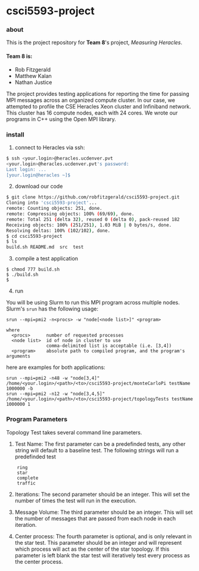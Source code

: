 # csci5593-project

### about

This is the project repository for **Team 8**'s project, _Measuring Heracles_. 

#### Team 8 is:

- Rob Fitzgerald
- Matthew Kalan
- Nathan Justice

The project provides testing applications for reporting the time for passing MPI messages across an organized compute cluster. In our case, we attempted to profile the CSE Heracles Xeon cluster and Infiniband network. This cluster has 16 compute nodes, each with 24 cores. We wrote our programs in C++ using the Open MPI library.

### install

1. connect to Heracles via ssh:

```bash
$ ssh <your.login>@heracles.ucdenver.pvt
<your.login>@heracles.ucdenver.pvt's password: 
Last login: ...
[your.login@heracles ~]$ 
```

2. download our code

```bash
$ git clone https://github.com/robfitzgerald/csci5593-project.git
Cloning into 'csci5593-project'...
remote: Counting objects: 251, done.
remote: Compressing objects: 100% (69/69), done.
remote: Total 251 (delta 32), reused 0 (delta 0), pack-reused 182
Receiving objects: 100% (251/251), 1.03 MiB | 0 bytes/s, done.
Resolving deltas: 100% (102/102), done.
$ cd csci5593-project
$ ls
build.sh README.md  src  test
```

3. compile a test application

```
$ chmod 777 build.sh
$ ./build.sh
$ 
```

4. run 

You will be using Slurm to run this MPI program across multiple nodes. Slurm's `srun` has the following usage:

```
srun --mpi=pmi2 -n<procs> -w "node[<node list>]" <program>

where
  <procs>      number of requested processes
  <node list>  id of node in cluster to use
               comma-delimited list is acceptable (i.e. [3,4])
  <program>    absolute path to compiled program, and the program's arguments
```

here are examples for both applications:

```
srun --mpi=pmi2 -n48 -w "node[3,4]" /home/<your.login>/<path>/<to>/csci5593-project/monteCarloPi testName 1000000 -b
srun --mpi=pmi2 -n12 -w "node[3,4,5]" /home/<your.login>/<path>/<to>/csci5593-project/topologyTests testName 1000000 1
```

### Program Parameters

Topology Test takes several command line parameters.

1. Test Name: The first parameter can be a predefinded tests, any other string will default to a baseline test. The following strings will run a predefinded test

```
	ring
	star
	complete
	traffic
```

2. Iterations: The second parameter should be an integer. This will set the number of times the test will run in the execution. 

3. Message Volume: The third parameter should be an integer. This will set the number of messages that are passed from each node in each iteration. 

4. Center process: The fourth parameter is optional, and is only relevant in the star test. This parameter should be an integer and will represent which process will act as the center of the star topology. If this parameter is left blank the star test will iteratively test every process as the center process. 